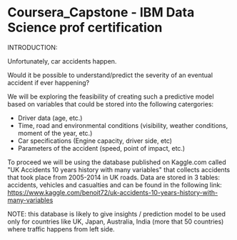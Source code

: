 # Coursera_Capstone - IBM Data Science prof certification

INTRODUCTION:

Unfortunately, car accidents happen.

Would it be possible to understand/predict the severity of an eventual accident if ever happening?

We will be exploring the feasibility of creating such a predictive model based on variables that could be stored into the following catergories:

  - Driver data (age, etc.)
  - Time, road and environmental conditions (visibility, weather conditions, moment of the year, etc.)
  - Car specifications (Engine capacity, driver side, etc)
  - Parameters of the accident (speed, point of impact, etc.)

To proceed we will be using the database published on Kaggle.com called "UK Accidents 10 years history with many variables" that collects accidents that took place from 2005-2014 in UK roads. Data are stored in 3 tables: accidents, vehicles and casualties and can be found in the following link:
https://www.kaggle.com/benoit72/uk-accidents-10-years-history-with-many-variables

NOTE: this database is likely to give insights / prediction model to be used only for countries like UK, Japan, Australia, India (more that 50 countries) where traffic happens from left side.


